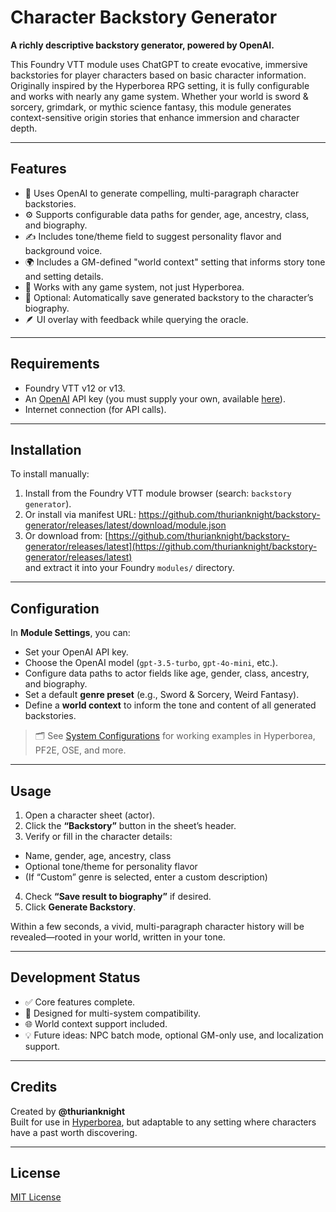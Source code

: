 # Character Backstory Generator

**A richly descriptive backstory generator, powered by OpenAI.**

This Foundry VTT module uses ChatGPT to create evocative, immersive backstories for player characters based on basic character information. Originally inspired by the Hyperborea RPG setting, it is fully configurable and works with nearly any game system. Whether your world is sword & sorcery, grimdark, or mythic science fantasy, this module generates context-sensitive origin stories that enhance immersion and character depth.

---

## Features

- 🧠 Uses OpenAI to generate compelling, multi-paragraph character backstories.
- ⚙️ Supports configurable data paths for gender, age, ancestry, class, and biography.
- ✍️ Includes tone/theme field to suggest personality flavor and background voice.
- 🌍 Includes a GM-defined "world context" setting that informs story tone and setting details.
- 🧩 Works with any game system, not just Hyperborea.
- 📜 Optional: Automatically save generated backstory to the character’s biography.
- 🪶 UI overlay with feedback while querying the oracle.

---

## Requirements

- Foundry VTT v12 or v13.
- An [OpenAI](https://platform.openai.com/) API key (you must supply your own, available [here](https://platform.openai.com/account/api-keys)).
- Internet connection (for API calls).

---

## Installation

To install manually:

1. Install from the Foundry VTT module browser (search: `backstory generator`).
2. Or install via manifest URL:
https://github.com/thurianknight/backstory-generator/releases/latest/download/module.json
3. Or download from:
[https://github.com/thurianknight/backstory-generator/releases/latest](https://github.com/thurianknight/backstory-generator/releases/latest)  
and extract it into your Foundry `modules/` directory.

---

## Configuration

In **Module Settings**, you can:

- Set your OpenAI API key.
- Choose the OpenAI model (`gpt-3.5-turbo`, `gpt-4o-mini`, etc.).
- Configure data paths to actor fields like age, gender, class, ancestry, and biography.
- Set a default **genre preset** (e.g., Sword & Sorcery, Weird Fantasy).
- Define a **world context** to inform the tone and content of all generated backstories.

> 🗂 See [System Configurations](./system-configurations.md) for working examples in Hyperborea, PF2E, OSE, and more.
---

## Usage

1. Open a character sheet (actor).
2. Click the **“Backstory”** button in the sheet’s header.
3. Verify or fill in the character details:
- Name, gender, age, ancestry, class
- Optional tone/theme for personality flavor
- (If “Custom” genre is selected, enter a custom description)
4. Check **“Save result to biography”** if desired.
5. Click **Generate Backstory**.

Within a few seconds, a vivid, multi-paragraph character history will be revealed—rooted in your world, written in your tone.

---

## Development Status

- ✅ Core features complete.
- 🔄 Designed for multi-system compatibility.
- 🌐 World context support included.
- 💡 Future ideas: NPC batch mode, optional GM-only use, and localization support.

---

## Credits

Created by **@thurianknight**  
Built for use in [Hyperborea](https://hyperborea.tv), but adaptable to any setting where characters have a past worth discovering.

---

## License

[MIT License](/LICENSE)
